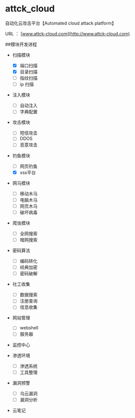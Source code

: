 # attck_cloud
自动化云攻击平台【Automated cloud attack platform】

URL ： [www.attck-cloud.com](http://www.attck-cloud.com)


##模块开发进程

- 扫描模块

	-  [x]	端口扫描  
    -  [x] 目录扫描
	-  [ ] 指纹扫描
	-  [ ] ip    扫描

- 注入模块

	-  [ ] 自动注入
	-  [ ] 字典配置
- 攻击模块

	-  [ ] 短信攻击
	-  [ ] DDOS
	-  [ ] 恶意攻击
- 钓鱼模块

	-  [ ] 网页钓鱼
	-  [x] xss平台

- 网马模块

	-  [ ] 移动木马
	-  [ ] 电脑木马
	-  [ ] 网页木马
	-  [ ] 破坏病毒
- 爬虫模块

	-  [ ] 全网搜索
	-  [ ] 暗网搜索

- 密码算法

	-  [ ] 编码转化
	-  [ ] 经典加密
	-  [ ] 密码破解
- 社工收集

	-  [ ] 数据搜索
	-  [ ] 注册查询
	-  [ ] 信息收集
- 网站管理

	-  [ ] webshell
	-  [ ] 服务器
- 监控中心
- 渗透环境

	-  [ ] 渗透系统
	-  [ ] 工具整理
- 漏洞预警

	-  [ ] 乌云漏洞
	-  [ ] 漏洞分析
- 云笔记




